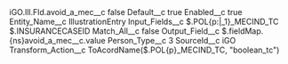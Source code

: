 <?xml version="1.0" encoding="UTF-8"?>
<CustomMetadata xmlns="http://soap.sforce.com/2006/04/metadata" xmlns:xsi="http://www.w3.org/2001/XMLSchema-instance" xmlns:xsd="http://www.w3.org/2001/XMLSchema">
    <label>iGO.Ill.Fld.avoid_a_mec__c</label>
    <protected>false</protected>
    <values>
        <field>Default__c</field>
        <value xsi:type="xsd:boolean">true</value>
    </values>
    <values>
        <field>Enabled__c</field>
        <value xsi:type="xsd:boolean">true</value>
    </values>
    <values>
        <field>Entity_Name__c</field>
        <value xsi:type="xsd:string">IllustrationEntry</value>
    </values>
    <values>
        <field>Input_Fields__c</field>
        <value xsi:type="xsd:string">$.POL{p:|_1}_MECIND_TC
$.INSURANCECASEID</value>
    </values>
    <values>
        <field>Match_All__c</field>
        <value xsi:type="xsd:boolean">false</value>
    </values>
    <values>
        <field>Output_Field__c</field>
        <value xsi:type="xsd:string">$.fieldMap.{ns}avoid_a_mec__c.value</value>
    </values>
    <values>
        <field>Person_Type__c</field>
        <value xsi:type="xsd:string">3</value>
    </values>
    <values>
        <field>SourceId__c</field>
        <value xsi:type="xsd:string">iGO</value>
    </values>
    <values>
        <field>Transform_Action__c</field>
        <value xsi:type="xsd:string">ToAcordName($.POL{p}_MECIND_TC, &quot;boolean_tc&quot;)</value>
    </values>
</CustomMetadata>
